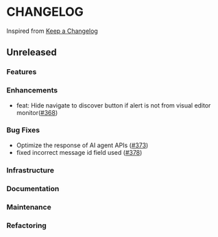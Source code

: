 # CHANGELOG

Inspired from [Keep a Changelog](https://keepachangelog.com/en/1.0.0/)

## Unreleased

### Features

### Enhancements

- feat: Hide navigate to discover button if alert is not from visual editor monitor([#368](https://github.com/opensearch-project/dashboards-assistant/pull/368))

### Bug Fixes

- Optimize the response of AI agent APIs ([#373](https://github.com/opensearch-project/dashboards-assistant/pull/373))
- fixed incorrect message id field used ([#378](https://github.com/opensearch-project/dashboards-assistant/pull/378))

### Infrastructure

### Documentation

### Maintenance

### Refactoring
